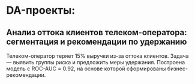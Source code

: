 # DA-проекты:

## Анализ оттока клиентов телеком-оператора: сегментация и рекомендации по удержанию
Телеком-оператор теряет 15% выручки из-за оттока клиентов. Задача — выявить группы риска и предложить меры удержания. Построена модель с ROC-AUC = 0.92, на основе которой сформированы бизнес-рекомендации.
